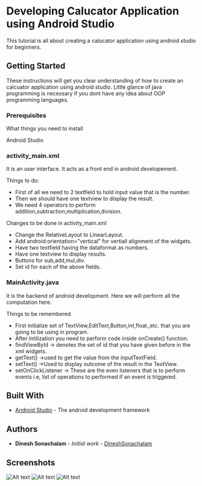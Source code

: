 # Developing Calucator Application using Android Studio

This tutorial is all about creating a calucator application using android studio for beginners.

## Getting Started
These instructions will get you clear understanding  of how to create an calcuator application using android studio. Little glance of java programming is necessary if you dont have any idea about OOP programming languages.



### Prerequisites

What things you need to install

Android Studio

### activity_main.xml 
It is an user interface. It acts as a front end in android developement.

Things to do:
* First of all we need to 2 textfield to hold input value that is the number.
* Then we should have one textview to display the result.
* We need 4 operators to perform addition,subtraction,multiplication,division.

Changes to be done in activity_main.xml
* Change the RelativeLayout to LinearLayout.
* Add android:orientation="vertical" for vertiall alignment of the widgets.
* Have two textfield having the dataformat as numbers.
* Have one textview to display results.
* Buttons for sub,add,mul,div.
* Set id for each of the above fields.

### MainActivity.java
It is the backend of android development. Here we will perform all the computation here.


Things to be remembered
* First initialize set of TextView,EditText,Button,int,float.,etc. that you are going to be using in program.
* After intilization you need to perform code inside onCreate() function.
* findViewById -> denotes the set of id that you have given before in the xml widgets.
* getText() ->used to get the value from the inputTextField.
* setText() ->Used to display outcome of the result in the TextView.
* setOnClickListener -> These are the even listeners that is to perform events i.e, list of operations to performed if an event is triggered.




## Built With

* [Android Studio](https://developer.android.com/studio/index.html) - The android development framework



## Authors

* **Dinesh Sonachalam** - *Initial work* - [DineshSonachalam](https://github.com/dineshsonachalam)

## Screenshots

![Alt text](https://rawgit.com/dineshsonachalam/Android_Studio_CalculatorApplication_2017_ForBeginners/master/Screenshots/device-2017-04-19-004132.png "Optional Title")
![Alt text](https://rawgit.com/dineshsonachalam/Android_Studio_CalculatorApplication_2017_ForBeginners/master/Screenshots/device-2017-04-19-004240.png "Optional Title")
![Alt text](https://rawgit.com/dineshsonachalam/Android_Studio_CalculatorApplication_2017_ForBeginners/master/Screenshots/device-2017-04-19-004252.png "Optional Title")


